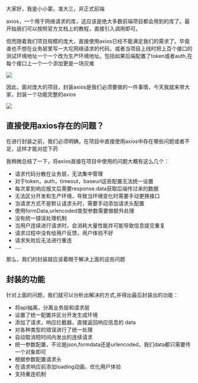 大家好，我是小小蒙，准大三，非正式前端

axios，一个用于网络请求的库，这应该是绝大多数前端项目都会用到的库了。最开始我们可以按照官方文档上的教程，直接引入调用即可。

但而随着我们项目规模的庞大，直接使用axios已经不能满足我们的需求了。毕竟谁也不想在业务层里写一大坨网络请求的代码，或者当项目上线时把上百个接口的测试环境地址一个一个改为生产环境地址。包括如果后端配置了token或者auth,在每个接口上一个一个添加更是一场灾难

![](https://p6-juejin.byteimg.com/tos-cn-i-k3u1fbpfcp/589c1db79f754512a81350965e9cd338~tplv-k3u1fbpfcp-watermark.image?)

因此，面对庞大的项目，封装axios是我们必须要做的一件事情，今天我就来带大家，封装一个功能完整的axios

![](https://p9-juejin.byteimg.com/tos-cn-i-k3u1fbpfcp/337a02c9b94442f6992c18ce18f2b6c2~tplv-k3u1fbpfcp-watermark.image?)

## 直接使用axios存在的问题？

在进行封装之前，我们必须明确，在项目中直接使用axios中存在哪些问题或者不足，这样才能对症下药

我稍微总结了一下，将axios直接在项目中使用的问题大概有这么几个：

* 请求代码分散在业务层，无法集中管理
* 对于token，auth，timeout，baseurl这些配置无法统一设置
* 每次拿到响应报文后需要response.data获取后端传过来的数据
* 无法区分开发和生产环境，导致当环境变化时需要手动更换接口
* 当请求方式不是默认请求头时，需要手动添加请求头配置
* 使用formData,urlencoded类型参数需要做额外处理
* 没有统一错误处理机制
* 当用户连续进行请求时，会消耗大量性能并可能导致信息提交重复
* 请求过程中没有给用户反馈，用户体验不好
* 请求失败后无法进行重连
* ....

那么，我们的封装就应该着眼于解决上面的这些问题

## 封装的功能

针对上面的问题，我们就可以分析出解决的方式,并得出最后封装出的功能：
* 将api抽离，分离业务层和请求层
* 设置了统一配置并区分开发生成环境
* 添加了请求，响应拦截器，直接返回响应信息的 data
* 对各种类型的错误进行了统一处理
* 自动取消短时间内发出的连续请求
* 统一参数配置，不论是json,formdata还是urlencoded，我们data都只需要传一个对象即可
* 根据参数配置请求头
* 在请求响应前添加loading动画，优化用户体验
* 支持重连机制



